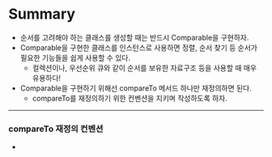 # Summary
- 순서를 고려해야 하는 클래스를 생성할 때는 반드시 Comparable<T>을 구현하자.
- Comparable을 구현한 클래스를 인스턴스로 사용하면 정렬, 순서 찾기 등 순서가 필요한 기능들을 쉽게 사용할 수 있다.
  - 컬렉션이나, 우선순위 큐와 같이 순서를 보유한 자료구조 등을 사용할 때 매우 유용하다!
- Comparable을 구현하기 위해선 compareTo 메서드 하나만 재정의하면 된다.
  - compareTo를 재정의하기 위한 컨벤션을 지키며 작성하도록 하자.
---
### compareTo 재정의 컨벤션
- 
